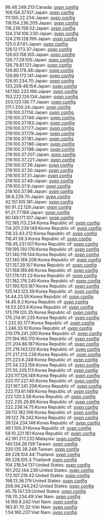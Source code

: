 96.48.249.213:Canada: [ovpn config](vpn/96_48_249_213.ovpn)  
106.156.37.107:Japan: [ovpn config](vpn/106_156_37_107.ovpn)  
111.105.22.234:Japan: [ovpn config](vpn/111_105_22_234.ovpn)  
118.154.236.205:Japan: [ovpn config](vpn/118_154_236_205.ovpn)  
118.236.158.52:Japan: [ovpn config](vpn/118_236_158_52.ovpn)  
124.214.106.230:Japan: [ovpn config](vpn/124_214_106_230.ovpn)  
124.219.128.199:Japan: [ovpn config](vpn/124_219_128_199.ovpn)  
125.0.87.61:Japan: [ovpn config](vpn/125_0_87_61.ovpn)  
126.12.173.37:Japan: [ovpn config](vpn/126_12_173_37.ovpn)  
126.63.156.105:Japan: [ovpn config](vpn/126_63_156_105.ovpn)  
126.77.29.105:Japan: [ovpn config](vpn/126_77_29_105.ovpn)  
126.79.81.121:Japan: [ovpn config](vpn/126_79_81_121.ovpn)  
126.80.178.48:Japan: [ovpn config](vpn/126_80_178_48.ovpn)  
126.89.172.141:Japan: [ovpn config](vpn/126_89_172_141.ovpn)  
126.91.234.70:Japan: [ovpn config](vpn/126_91_234_70.ovpn)  
133.209.48.154:Japan: [ovpn config](vpn/133_209_48_154.ovpn)  
147.192.233.166:Japan: [ovpn config](vpn/147_192_233_166.ovpn)  
153.222.129.134:Japan: [ovpn config](vpn/153_222_129_134.ovpn)  
203.133.136.77:Japan: [ovpn config](vpn/203_133_136_77.ovpn)  
211.1.200.24:Japan: [ovpn config](vpn/211_1_200_24.ovpn)  
219.100.37.114:Japan: [ovpn config](vpn/219_100_37_114.ovpn)  
219.100.37.146:Japan: [ovpn config](vpn/219_100_37_146.ovpn)  
219.100.37.163:Japan: [ovpn config](vpn/219_100_37_163.ovpn)  
219.100.37.177:Japan: [ovpn config](vpn/219_100_37_177.ovpn)  
219.100.37.179:Japan: [ovpn config](vpn/219_100_37_179.ovpn)  
219.100.37.181:Japan: [ovpn config](vpn/219_100_37_181.ovpn)  
219.100.37.186:Japan: [ovpn config](vpn/219_100_37_186.ovpn)  
219.100.37.198:Japan: [ovpn config](vpn/219_100_37_198.ovpn)  
219.100.37.207:Japan: [ovpn config](vpn/219_100_37_207.ovpn)  
219.100.37.221:Japan: [ovpn config](vpn/219_100_37_221.ovpn)  
219.100.37.26:Japan: [ovpn config](vpn/219_100_37_26.ovpn)  
219.100.37.30:Japan: [ovpn config](vpn/219_100_37_30.ovpn)  
219.100.37.31:Japan: [ovpn config](vpn/219_100_37_31.ovpn)  
219.100.37.49:Japan: [ovpn config](vpn/219_100_37_49.ovpn)  
219.100.37.9:Japan: [ovpn config](vpn/219_100_37_9.ovpn)  
219.100.37.98:Japan: [ovpn config](vpn/219_100_37_98.ovpn)  
36.8.229.70:Japan: [ovpn config](vpn/36_8_229_70.ovpn)  
42.151.105.181:Japan: [ovpn config](vpn/42_151_105_181.ovpn)  
60.91.22.129:Japan: [ovpn config](vpn/60_91_22_129.ovpn)  
61.21.77.168:Japan: [ovpn config](vpn/61_21_77_168.ovpn)  
90.149.171.107:Japan: [ovpn config](vpn/90_149_171_107.ovpn)  
112.185.113.234:Korea Republic of: [ovpn config](vpn/112_185_113_234.ovpn)  
114.201.239.149:Korea Republic of: [ovpn config](vpn/114_201_239_149.ovpn)  
118.33.43.212:Korea Republic of: [ovpn config](vpn/118_33_43_212.ovpn)  
118.41.59.3:Korea Republic of: [ovpn config](vpn/118_41_59_3.ovpn)  
118.45.231.107:Korea Republic of: [ovpn config](vpn/118_45_231_107.ovpn)  
119.195.130.176:Korea Republic of: [ovpn config](vpn/119_195_130_176.ovpn)  
121.140.119.144:Korea Republic of: [ovpn config](vpn/121_140_119_144.ovpn)  
121.140.189.206:Korea Republic of: [ovpn config](vpn/121_140_189_206.ovpn)  
121.157.29.157:Korea Republic of: [ovpn config](vpn/121_157_29_157.ovpn)  
121.168.185.66:Korea Republic of: [ovpn config](vpn/121_168_185_66.ovpn)  
121.176.131.22:Korea Republic of: [ovpn config](vpn/121_176_131_22.ovpn)  
121.182.176.245:Korea Republic of: [ovpn config](vpn/121_182_176_245.ovpn)  
121.190.103.187:Korea Republic of: [ovpn config](vpn/121_190_103_187.ovpn)  
125.143.123.39:Korea Republic of: [ovpn config](vpn/125_143_123_39.ovpn)  
14.44.23.55:Korea Republic of: [ovpn config](vpn/14_44_23_55.ovpn)  
14.45.9.2:Korea Republic of: [ovpn config](vpn/14_45_9_2.ovpn)  
14.53.203.6:Korea Republic of: [ovpn config](vpn/14_53_203_6.ovpn)  
175.119.120.35:Korea Republic of: [ovpn config](vpn/175_119_120_35.ovpn)  
175.214.91.235:Korea Republic of: [ovpn config](vpn/175_214_91_235.ovpn)  
1.232.92.177:Korea Republic of: [ovpn config](vpn/1_232_92_177.ovpn)  
1.246.33.10:Korea Republic of: [ovpn config](vpn/1_246_33_10.ovpn)  
210.179.241.200:Korea Republic of: [ovpn config](vpn/210_179_241_200.ovpn)  
211.194.165.170:Korea Republic of: [ovpn config](vpn/211_194_165_170.ovpn)  
211.204.86.187:Korea Republic of: [ovpn config](vpn/211_204_86_187.ovpn)  
211.216.143.120:Korea Republic of: [ovpn config](vpn/211_216_143_120.ovpn)  
211.217.213.238:Korea Republic of: [ovpn config](vpn/211_217_213_238.ovpn)  
211.223.6.248:Korea Republic of: [ovpn config](vpn/211_223_6_248.ovpn)  
211.34.223.156:Korea Republic of: [ovpn config](vpn/211_34_223_156.ovpn)  
211.55.205.113:Korea Republic of: [ovpn config](vpn/211_55_205_113.ovpn)  
220.117.126.149:Korea Republic of: [ovpn config](vpn/220_117_126_149.ovpn)  
220.117.227.45:Korea Republic of: [ovpn config](vpn/220_117_227_45.ovpn)  
221.167.241.206:Korea Republic of: [ovpn config](vpn/221_167_241_206.ovpn)  
222.113.61.149:Korea Republic of: [ovpn config](vpn/222_113_61_149.ovpn)  
222.120.3.58:Korea Republic of: [ovpn config](vpn/222_120_3_58.ovpn)  
222.235.26.86:Korea Republic of: [ovpn config](vpn/222_235_26_86.ovpn)  
222.238.14.75:Korea Republic of: [ovpn config](vpn/222_238_14_75.ovpn)  
39.112.182.106:Korea Republic of: [ovpn config](vpn/39_112_182_106.ovpn)  
39.122.78.242:Korea Republic of: [ovpn config](vpn/39_122_78_242.ovpn)  
39.124.234.146:Korea Republic of: [ovpn config](vpn/39_124_234_146.ovpn)  
49.1.100.31:Korea Republic of: [ovpn config](vpn/49_1_100_31.ovpn)  
59.10.221.161:Korea Republic of: [ovpn config](vpn/59_10_221_161.ovpn)  
42.191.217.232:Malaysia: [ovpn config](vpn/42_191_217_232.ovpn)  
140.134.26.139:Taiwan: [ovpn config](vpn/140_134_26_139.ovpn)  
220.135.38.248:Taiwan: [ovpn config](vpn/220_135_38_248.ovpn)  
49.228.104.44:Thailand: [ovpn config](vpn/49_228_104_44.ovpn)  
49.228.105.3:Thailand: [ovpn config](vpn/49_228_105_3.ovpn)  
104.218.54.137:United States: [ovpn config](vpn/104_218_54_137.ovpn)  
161.202.144.236:United States: [ovpn config](vpn/161_202_144_236.ovpn)  
172.107.219.42:United States: [ovpn config](vpn/172_107_219_42.ovpn)  
198.13.36.179:United States: [ovpn config](vpn/198_13_36_179.ovpn)  
208.94.244.242:United States: [ovpn config](vpn/208_94_244_242.ovpn)  
45.76.147.33:United States: [ovpn config](vpn/45_76_147_33.ovpn)  
118.70.234.49:Viet Nam: [ovpn config](vpn/118_70_234_49.ovpn)  
14.169.9.242:Viet Nam: [ovpn config](vpn/14_169_9_242.ovpn)  
183.81.70.32:Viet Nam: [ovpn config](vpn/183_81_70_32.ovpn)  
1.54.160.237:Viet Nam: [ovpn config](vpn/1_54_160_237.ovpn)  
